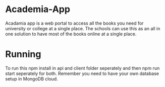 # Academia-App
Acadamia app is a web portal to access all the books you need for university or college at a single place. 
The schools can use this as an all in one solution to have most of the books online at a single place. 

# Running

To run this npm install in api and client folder seperately and then npm run start seperately for both.
Remember you need to have your own database setup in MongoDB cloud.
